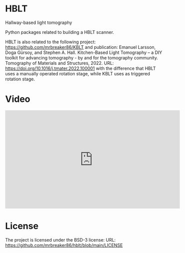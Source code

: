 # HBLT
Hallway-based light tomography

Python packages related to building a HBLT scanner.

HBLT is also related to the following project:
https://github.com/mrbreaker86/KBLT
and publication:
Emanuel Larsson, Doga Gürsoy, and Stephen A. Hall. Kitchen-Based Light Tomography – a DIY toolkit for advancing tomography - by and for the tomography community. Tomography of Materials and Structures, 2022.
URL: https://doi.org/10.1016/j.tmater.2022.100001
with the difference that HBLT uses a manually operated rotation stage, while KBLT uses as triggered rotation stage.

# Video
<iframe width="560" height="315" src="https://www.youtube.com/embed/kv_5QZ5dNZw?si=_BxA-GvBWF2PRu0I" title="YouTube video player" frameborder="0" allow="accelerometer; autoplay; clipboard-write; encrypted-media; gyroscope; picture-in-picture; web-share" referrerpolicy="strict-origin-when-cross-origin" allowfullscreen></iframe>

# License
The project is licensed under the BSD-3 license:
URL: https://github.com/mrbreaker86/hblt/blob/main/LICENSE

